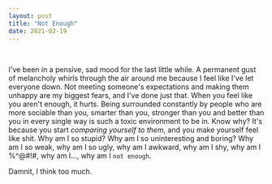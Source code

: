 ```yaml
---
layout: post
title: "Not Enough"
date: 2021-02-19
---
```


&nbsp;

I've been in a pensive, sad mood for the last little while. A permanent gust of melancholy whirls through the air around me because I feel like I've let everyone down. Not meeting someone's expectations and making them
unhappy are my biggest fears, and I've done just that. When you feel like you aren't enough, it hurts. Being surrounded constantly by people who are more sociable than you, smarter than you, stronger than you and 
better than you in every single way is such a toxic environment to be in. Know why? It's because you start _comparing yourself to them_, and you make yourself feel like shit. Why am I so stupid? Why am I so uninteresting
and boring? Why am I so weak, why am I so ugly, why am I awkward, why am I shy, why am I %^@#!#, why am I..., why am I `not enough`.

Damnit, I think too much.